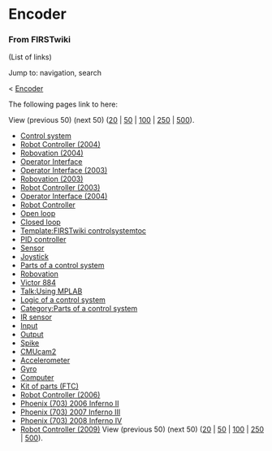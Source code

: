# Encoder

### From FIRSTwiki

(List of links)

Jump to: navigation, search

&lt; [Encoder](/index.php?title=Encoder&redirect=no "Encoder" )  

The following pages link to here:

View (previous 50) (next 50)
([20](/index.php?title=Special:Whatlinkshere/Encoder&limit=20&from=0
"Special:Whatlinkshere/Encoder" ) |
[50](/index.php?title=Special:Whatlinkshere/Encoder&limit=50&from=0
"Special:Whatlinkshere/Encoder" ) |
[100](/index.php?title=Special:Whatlinkshere/Encoder&limit=100&from=0
"Special:Whatlinkshere/Encoder" ) |
[250](/index.php?title=Special:Whatlinkshere/Encoder&limit=250&from=0
"Special:Whatlinkshere/Encoder" ) |
[500](/index.php?title=Special:Whatlinkshere/Encoder&limit=500&from=0
"Special:Whatlinkshere/Encoder" )).

  * [Control system](/index.php/Control_system "Control system" )
  * [Robot Controller (2004)](/index.php/Robot_Controller_%282004%29 "Robot Controller \(2004\)" )
  * [Robovation (2004)](/index.php/Robovation_%282004%29 "Robovation \(2004\)" )
  * [Operator Interface](/index.php/Operator_Interface "Operator Interface" )
  * [Operator Interface (2003)](/index.php/Operator_Interface_%282003%29 "Operator Interface \(2003\)" )
  * [Robovation (2003)](/index.php/Robovation_%282003%29 "Robovation \(2003\)" )
  * [Robot Controller (2003)](/index.php/Robot_Controller_%282003%29 "Robot Controller \(2003\)" )
  * [Operator Interface (2004)](/index.php/Operator_Interface_%282004%29 "Operator Interface \(2004\)" )
  * [Robot Controller](/index.php/Robot_Controller "Robot Controller" )
  * [Open loop](/index.php/Open_loop "Open loop" )
  * [Closed loop](/index.php/Closed_loop "Closed loop" )
  * [Template:FIRSTwiki controlsystemtoc](/index.php/Template:FIRSTwiki_controlsystemtoc "Template:FIRSTwiki controlsystemtoc" )
  * [PID controller](/index.php/PID_controller "PID controller" )
  * [Sensor](/index.php/Sensor "Sensor" )
  * [Joystick](/index.php/Joystick "Joystick" )
  * [Parts of a control system](/index.php/Parts_of_a_control_system "Parts of a control system" )
  * [Robovation](/index.php/Robovation "Robovation" )
  * [Victor 884](/index.php/Victor_884 "Victor 884" )
  * [Talk:Using MPLAB](/index.php/Talk:Using_MPLAB "Talk:Using MPLAB" )
  * [Logic of a control system](/index.php/Logic_of_a_control_system "Logic of a control system" )
  * [Category:Parts of a control system](/index.php/Category:Parts_of_a_control_system "Category:Parts of a control system" )
  * [IR sensor](/index.php/IR_sensor "IR sensor" )
  * [Input](/index.php/Input "Input" )
  * [Output](/index.php/Output "Output" )
  * [Spike](/index.php/Spike "Spike" )
  * [CMUcam2](/index.php/CMUcam2 "CMUcam2" )
  * [Accelerometer](/index.php/Accelerometer "Accelerometer" )
  * [Gyro](/index.php/Gyro "Gyro" )
  * [Computer](/index.php/Computer "Computer" )
  * [Kit of parts (FTC)](/index.php/Kit_of_parts_%28FTC%29 "Kit of parts \(FTC\)" )
  * [Robot Controller (2006)](/index.php/Robot_Controller_%282006%29 "Robot Controller \(2006\)" )
  * [Phoenix (703) 2006 Inferno II](/index.php/Phoenix_%28703%29_2006_Inferno_II "Phoenix \(703\) 2006 Inferno II" )
  * [Phoenix (703) 2007 Inferno III](/index.php/Phoenix_%28703%29_2007_Inferno_III "Phoenix \(703\) 2007 Inferno III" )
  * [Phoenix (703) 2008 Inferno IV](/index.php/Phoenix_%28703%29_2008_Inferno_IV "Phoenix \(703\) 2008 Inferno IV" )
  * [Robot Controller (2009)](/index.php/Robot_Controller_%282009%29 "Robot Controller \(2009\)" )
View (previous 50) (next 50)
([20](/index.php?title=Special:Whatlinkshere/Encoder&limit=20&from=0
"Special:Whatlinkshere/Encoder" ) |
[50](/index.php?title=Special:Whatlinkshere/Encoder&limit=50&from=0
"Special:Whatlinkshere/Encoder" ) |
[100](/index.php?title=Special:Whatlinkshere/Encoder&limit=100&from=0
"Special:Whatlinkshere/Encoder" ) |
[250](/index.php?title=Special:Whatlinkshere/Encoder&limit=250&from=0
"Special:Whatlinkshere/Encoder" ) |
[500](/index.php?title=Special:Whatlinkshere/Encoder&limit=500&from=0
"Special:Whatlinkshere/Encoder" )).

